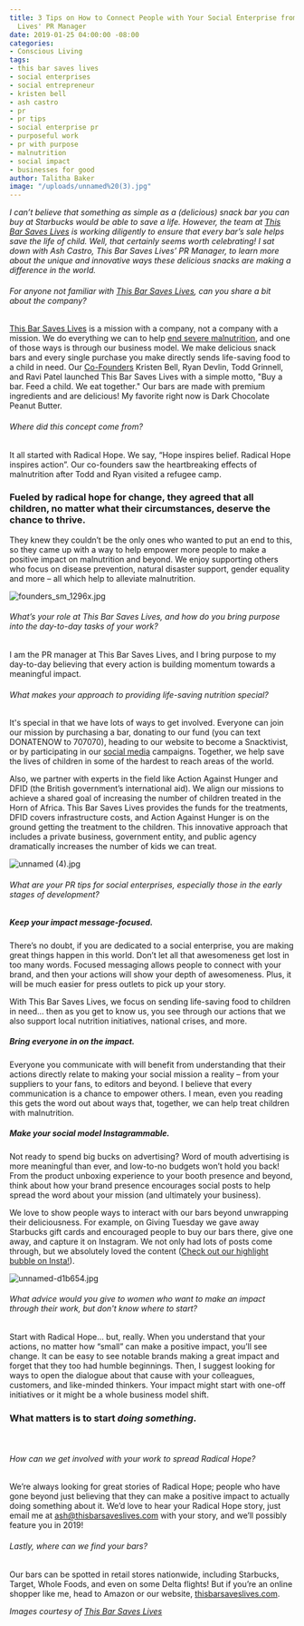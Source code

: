 ```yaml
---
title: 3 Tips on How to Connect People with Your Social Enterprise from This Bar Saves
  Lives' PR Manager
date: 2019-01-25 04:00:00 -08:00
categories:
- Conscious Living
tags:
- this bar saves lives
- social enterprises
- social entrepreneur
- kristen bell
- ash castro
- pr
- pr tips
- social enterprise pr
- purposeful work
- pr with purpose
- malnutrition
- social impact
- businesses for good
author: Talitha Baker
image: "/uploads/unnamed%20(3).jpg"
---
```


_I can’t believe that something as simple as a (delicious) snack bar you can buy at Starbucks would be able to save a life. However, the team at [This Bar Saves Lives](https://www.thisbarsaveslives.com/) is working diligently to ensure that every bar’s sale helps save the life of child. Well, that certainly seems worth celebrating! I sat down with Ash Castro, This Bar Saves Lives’ PR Manager, to learn more about the unique and innovative ways these delicious snacks are making a difference in the world._

###### For anyone not familiar with [This Bar Saves Lives](https://www.thisbarsaveslives.com/), can you share a bit about the company?

[This Bar Saves Lives](https://www.thisbarsaveslives.com/) is a mission with a company, not a company with a mission. We do everything we can to help [end severe malnutrition](https://www.thisbarsaveslives.com/pages/learn), and one of those ways is through our business model. We make delicious snack bars and every single purchase you make directly sends life-saving food to a child in need. Our [Co-Founders](https://www.thisbarsaveslives.com/pages/our-founders) Kristen Bell, Ryan Devlin, Todd Grinnell, and Ravi Patel launched This Bar Saves Lives with a simple motto, "Buy a bar. Feed a child. We eat together." Our bars are made with premium ingredients and are delicious! My favorite right now is Dark Chocolate Peanut Butter.  

###### Where did this concept come from?

It all started with Radical Hope. We say, “Hope inspires belief. Radical Hope inspires action”. Our co-founders saw the heartbreaking effects of malnutrition after Todd and Ryan visited a refugee camp. 

### Fueled by radical hope for change, they agreed that all children, no matter what their circumstances, deserve the chance to thrive. 

They knew they couldn’t be the only ones who wanted to put an end to this, so they came up with a way to help empower more people to make a positive impact on malnutrition and beyond. We enjoy supporting others who focus on disease prevention, natural disaster support, gender equality and more – all which help to alleviate malnutrition. 

![founders_sm_1296x.jpg](/uploads/founders_sm_1296x.jpg)

###### What’s your role at This Bar Saves Lives, and how do you bring purpose into the day-to-day tasks of your work?

I am the PR manager at This Bar Saves Lives, and I bring purpose to my day-to-day believing that every action is building momentum towards a meaningful impact.

###### What makes your approach to providing life-saving nutrition special?

It's special in that we have lots of ways to get involved. Everyone can join our mission by purchasing a bar, donating to our fund (you can text DONATENOW to 707070), heading to our website to become a Snacktivist, or by participating in our [social media](https://www.instagram.com/thisbar/) campaigns. Together, we help save the lives of children in some of the hardest to reach areas of the world.

Also, we partner with experts in the field like Action Against Hunger and DFID (the British government’s international aid). We align our missions to achieve a shared goal of increasing the number of children treated in the Horn of Africa. This Bar Saves Lives provides the funds for the treatments, DFID covers infrastructure costs, and Action Against Hunger is on the ground getting the treatment to the children. This innovative approach that includes a private business, government entity, and public agency dramatically increases the number of kids we can treat. 

![unnamed (4).jpg](/uploads/unnamed%20(4).jpg)

###### What are your PR tips for social enterprises, especially those in the early stages of development?

##### Keep your impact message-focused. 

There’s no doubt, if you are dedicated to a social enterprise, you are making great things happen in this world. Don’t let all that awesomeness get lost in too many words. Focused messaging allows people to connect with your brand, and then your actions will show your depth of awesomeness. Plus, it will be much easier for press outlets to pick up your story. 

With This Bar Saves Lives, we focus on sending life-saving food to children in need… then as you get to know us, you see through our actions that we also support local nutrition initiatives, national crises, and more. 

##### Bring everyone in on the impact.

Everyone you communicate with will benefit from understanding that their actions directly relate to making your social mission a reality – from your suppliers to your fans, to editors and beyond. I believe that every communication is a chance to empower others. I mean, even you reading this gets the word out about ways that, together, we can help treat children with malnutrition.

##### Make your social model Instagrammable.

Not ready to spend big bucks on advertising? Word of mouth advertising is more meaningful than ever, and low-to-no budgets won’t hold you back! From the product unboxing experience to your booth presence and beyond, think about how your brand presence encourages social posts to help spread the word about your mission (and ultimately your business). 

We love to show people ways to interact with our bars beyond unwrapping their deliciousness. For example, on Giving Tuesday we gave away Starbucks gift cards and encouraged people to buy our bars there, give one away, and capture it on Instagram. We not only had lots of posts come through, but we absolutely loved the content ([Check out our highlight bubble on Insta!](https://www.instagram.com/thisbar/)). 

![unnamed-d1b654.jpg](/uploads/unnamed-d1b654.jpg)

###### What advice would you give to women who want to make an impact through their work, but don't know where to start?

Start with Radical Hope… but, really. When you understand that your actions, no matter how “small” can make a positive impact, you’ll see change. It can be easy to see notable brands making a great impact and forget that they too had humble beginnings. Then, I suggest looking for ways to open the dialogue about that cause with your colleagues, customers, and like-minded thinkers. Your impact might start with one-off initiatives or it might be a whole business model shift. 

### What matters is to start _doing something_.  
<br>

###### How can we get involved with your work to spread Radical Hope?

We’re always looking for great stories of Radical Hope; people who have gone beyond just believing that they can make a positive impact to actually doing something about it. We’d love to hear your Radical Hope story, just email me at ash@thisbarsaveslives.com with your story, and we’ll possibly feature you in 2019! 

###### Lastly, where can we find your bars?

Our bars can be spotted in retail stores nationwide, including Starbucks, Target, Whole Foods, and even on some Delta flights! But if you’re an online shopper like me, head to Amazon or our website, [thisbarsaveslives.com](https://www.thisbarsaveslives.com/). 

_Images courtesy of [This Bar Saves Lives](https://www.thisbarsaveslives.com/)_